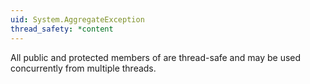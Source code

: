 ```yaml
---
uid: System.AggregateException
thread_safety: *content
---
```


All public and protected members of <xref href="System.AggregateException"></xref> are thread-safe and may be used concurrently from multiple threads.


